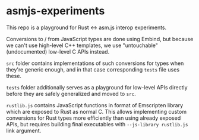 # asmjs-experiments

This repo is a playground for Rust <-> asm.js interop experiments.

Conversions to / from JavaScript types are done using Embind, but because we can't use high-level C++ templates, we use "untouchable" (undocumented) low-level C APIs instead.

`src` folder contains implementations of such conversions for types when they're generic enough, and in that case corresponding `tests` file uses these.


`tests` folder additionally serves as a playground for low-level APIs directly before they are safely generalized and moved to `src`.

`rustlib.js` contains JavaScript functions in format of Emscripten library which are exposed to Rust as normal C. This allows implementing custom conversions for Rust types more efficiently than using already exposed APIs, but requires building final executables with `--js-library rustlib.js` link argument.
